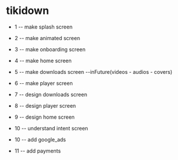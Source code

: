 # tikidown

- 1 -- make splash screen
- 2 -- make animated screen
- 3 -- make onboarding screen
- 4 -- make home screen
- 5 -- make downloads screen  --inFuture(videos - audios - covers)
- 6 -- make player screen



- 7 -- design downloads screen
- 8 -- design player screen
- 9 -- design home screen


- 10 -- understand intent screen
- 10 -- add google_ads
- 11 -- add payments

